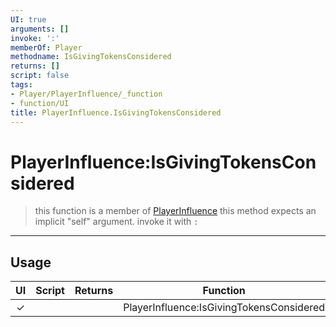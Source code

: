 ```yaml
---
UI: true
arguments: []
invoke: ':'
memberOf: Player
methodname: IsGivingTokensConsidered
returns: []
script: false
tags:
- Player/PlayerInfluence/_function
- function/UI
title: PlayerInfluence.IsGivingTokensConsidered
---
```

# PlayerInfluence:IsGivingTokensConsidered
> this function is a member of [PlayerInfluence](civ-6/lua/PlayerInfluence.md)
> this method expects an implicit "self" argument. invoke it with `:`
-----
## Usage
|  UI | Script | Returns | Function | Arguments |
|:---:|:------:|-------:|:--------:|:---------|
|✓| ||PlayerInfluence:IsGivingTokensConsidered||
